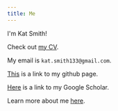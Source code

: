 ```yaml
---
title: Me
---
```


I'm Kat Smith!

Check out [my CV][].

My email is `kat.smith133@gmail.com`.

[This][] is a link to my github page.

[Here](https://scholar.google.co.uk/citations?user=5csNr-UAAAAJ&hl=en) is a link to my Google Scholar.

Learn more about me [here][aboutme].


[my CV]: /assets/pdf/SmithCV.pdf
[This]: https://github.com/katsmith133/
[aboutme]: https://katsmith133.github.io/about/
